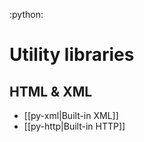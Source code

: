 :python:

# Utility libraries

## HTML & XML

- [[py-xml|Built-in XML]]
- [[py-http|Built-in HTTP]]
